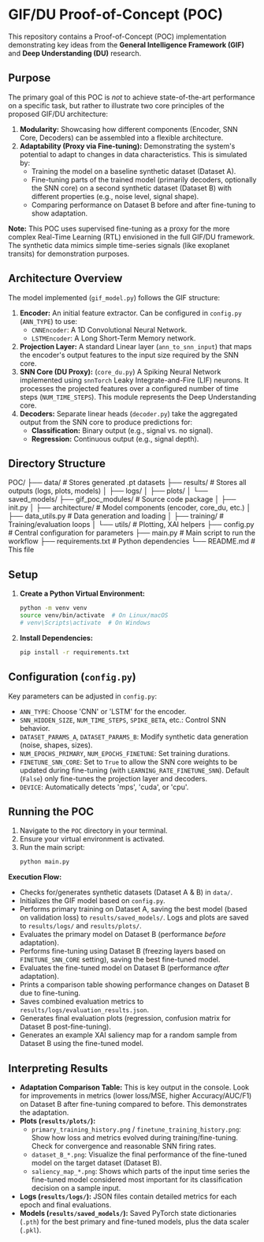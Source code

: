 # GIF/DU Proof-of-Concept (POC)

This repository contains a Proof-of-Concept (POC) implementation demonstrating key ideas from the **General Intelligence Framework (GIF)** and **Deep Understanding (DU)** research.

## Purpose

The primary goal of this POC is *not* to achieve state-of-the-art performance on a specific task, but rather to illustrate two core principles of the proposed GIF/DU architecture:

1.  **Modularity:** Showcasing how different components (Encoder, SNN Core, Decoders) can be assembled into a flexible architecture.
2.  **Adaptability (Proxy via Fine-tuning):** Demonstrating the system's potential to adapt to changes in data characteristics. This is simulated by:
    * Training the model on a baseline synthetic dataset (Dataset A).
    * Fine-tuning parts of the trained model (primarily decoders, optionally the SNN core) on a second synthetic dataset (Dataset B) with different properties (e.g., noise level, signal shape).
    * Comparing performance on Dataset B before and after fine-tuning to show adaptation.

**Note:** This POC uses supervised fine-tuning as a proxy for the more complex Real-Time Learning (RTL) envisioned in the full GIF/DU framework. The synthetic data mimics simple time-series signals (like exoplanet transits) for demonstration purposes.

## Architecture Overview

The model implemented (`gif_model.py`) follows the GIF structure:

1.  **Encoder:** An initial feature extractor. Can be configured in `config.py` (`ANN_TYPE`) to use:
    * `CNNEncoder`: A 1D Convolutional Neural Network.
    * `LSTMEncoder`: A Long Short-Term Memory network.
2.  **Projection Layer:** A standard Linear layer (`ann_to_snn_input`) that maps the encoder's output features to the input size required by the SNN core.
3.  **SNN Core (DU Proxy):** (`core_du.py`) A Spiking Neural Network implemented using `snnTorch` Leaky Integrate-and-Fire (LIF) neurons. It processes the projected features over a configured number of time steps (`NUM_TIME_STEPS`). This module represents the Deep Understanding core.
4.  **Decoders:** Separate linear heads (`decoder.py`) take the aggregated output from the SNN core to produce predictions for:
    * **Classification:** Binary output (e.g., signal vs. no signal).
    * **Regression:** Continuous output (e.g., signal depth).

## Directory Structure
POC/
├── data/                     # Stores generated .pt datasets
├── results/                  # Stores all outputs (logs, plots, models)
│   ├── logs/
│   ├── plots/
│   └── saved_models/
├── gif_poc_modules/          # Source code package
│   ├── init.py
│   ├── architecture/         # Model components (encoder, core_du, etc.)
│   ├── data_utils.py         # Data generation and loading
│   ├── training/             # Training/evaluation loops
│   └── utils/                # Plotting, XAI helpers
├── config.py                 # Central configuration for parameters
├── main.py                   # Main script to run the workflow
├── requirements.txt          # Python dependencies
└── README.md                 # This file

## Setup

1.  **Create a Python Virtual Environment:**
    ```bash
    python -m venv venv
    source venv/bin/activate  # On Linux/macOS
    # venv\Scripts\activate  # On Windows
    ```
2.  **Install Dependencies:**
    ```bash
    pip install -r requirements.txt
    ```

## Configuration (`config.py`)

Key parameters can be adjusted in `config.py`:

* `ANN_TYPE`: Choose 'CNN' or 'LSTM' for the encoder.
* `SNN_HIDDEN_SIZE`, `NUM_TIME_STEPS`, `SPIKE_BETA`, etc.: Control SNN behavior.
* `DATASET_PARAMS_A`, `DATASET_PARAMS_B`: Modify synthetic data generation (noise, shapes, sizes).
* `NUM_EPOCHS_PRIMARY`, `NUM_EPOCHS_FINETUNE`: Set training durations.
* `FINETUNE_SNN_CORE`: Set to `True` to allow the SNN core weights to be updated during fine-tuning (with `LEARNING_RATE_FINETUNE_SNN`). Default (`False`) only fine-tunes the projection layer and decoders.
* `DEVICE`: Automatically detects 'mps', 'cuda', or 'cpu'.

## Running the POC

1.  Navigate to the `POC` directory in your terminal.
2.  Ensure your virtual environment is activated.
3.  Run the main script:
    ```bash
    python main.py
    ```

**Execution Flow:**

* Checks for/generates synthetic datasets (Dataset A & B) in `data/`.
* Initializes the GIF model based on `config.py`.
* Performs primary training on Dataset A, saving the best model (based on validation loss) to `results/saved_models/`. Logs and plots are saved to `results/logs/` and `results/plots/`.
* Evaluates the primary model on Dataset B (performance *before* adaptation).
* Performs fine-tuning using Dataset B (freezing layers based on `FINETUNE_SNN_CORE` setting), saving the best fine-tuned model.
* Evaluates the fine-tuned model on Dataset B (performance *after* adaptation).
* Prints a comparison table showing performance changes on Dataset B due to fine-tuning.
* Saves combined evaluation metrics to `results/logs/evaluation_results.json`.
* Generates final evaluation plots (regression, confusion matrix for Dataset B post-fine-tuning).
* Generates an example XAI saliency map for a random sample from Dataset B using the fine-tuned model.

## Interpreting Results

* **Adaptation Comparison Table:** This is key output in the console. Look for improvements in metrics (lower loss/MSE, higher Accuracy/AUC/F1) on Dataset B after fine-tuning compared to before. This demonstrates the adaptation.
* **Plots (`results/plots/`):**
    * `primary_training_history.png` / `finetune_training_history.png`: Show how loss and metrics evolved during training/fine-tuning. Check for convergence and reasonable SNN firing rates.
    * `dataset_B_*.png`: Visualize the final performance of the fine-tuned model on the target dataset (Dataset B).
    * `saliency_map_*.png`: Shows which parts of the input time series the fine-tuned model considered most important for its classification decision on a sample input.
* **Logs (`results/logs/`):** JSON files contain detailed metrics for each epoch and final evaluations.
* **Models (`results/saved_models/`):** Saved PyTorch state dictionaries (`.pth`) for the best primary and fine-tuned models, plus the data scaler (`.pkl`).
